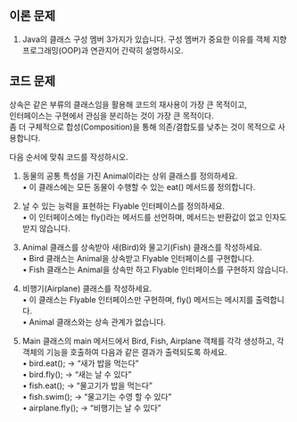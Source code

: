 ## 이론 문제
1. Java의 클래스 구성 멤버 3가지가 있습니다. 구성 멤버가 중요한 이유를 객체 지향 프로그래밍(OOP)과 연관지어 간략히 설명하시오.



## 코드 문제
상속은 같은 부류의 클래스임을 활용해 코드의 재사용이 가장 큰 목적이고,  
인터페이스는 구현에서 관심을 분리하는 것이 가장 큰 목적이다.  
좀 더 구체적으로 합성(Composition)을 통해 의존/결합도를 낮추는 것이 목적으로 사용합니다.  

다음 순서에 맞춰 코드를 작성하시오.
1.	동물의 공통 특성을 가진 Animal이라는 상위 클래스를 정의하세요.  
	•	이 클래스에는 모든 동물이 수행할 수 있는 eat() 메서드를 정의합니다.  

2.	날 수 있는 능력을 표현하는 Flyable 인터페이스를 정의하세요.  
	•	이 인터페이스에는 fly()라는 메서드를 선언하며, 메서드는 반환값이 없고 인자도 받지 않습니다.  

3.	Animal 클래스를 상속받아 새(Bird)와 물고기(Fish) 클래스를 작성하세요.  
	•	Bird 클래스는 Animal을 상속받고 Flyable 인터페이스를 구현합니다.  
	•	Fish 클래스는 Animal을 상속만 하고 Flyable 인터페이스를 구현하지 않습니다.

4.	비행기(Airplane) 클래스를 작성하세요.  
	•	이 클래스는 Flyable 인터페이스만 구현하며, fly() 메서드는 메시지를 출력합니다.  
	•	Animal 클래스와는 상속 관계가 없습니다.  

5.	Main 클래스의 main 메서드에서 Bird, Fish, Airplane 객체를 각각 생성하고, 각 객체의 기능을 호출하여 다음과 같은 결과가 출력되도록 하세요.  
	•	bird.eat();  -> “새가 밥을 먹는다”  
	•	bird.fly();  -> “새는 날 수 있다”  
	•	fish.eat();  -> “물고기가 밥을 먹는다”  
	•	fish.swim(); -> “물고기는 수영 할 수 있다”  
	•	airplane.fly(); -> “비행기는 날 수 있다”  
